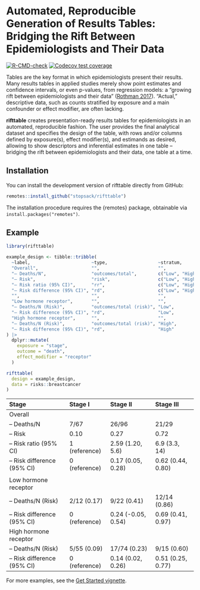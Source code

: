 
<!-- README.md is generated from README.Rmd. Please edit that file -->

# Automated, Reproducible Generation of Results Tables: Bridging the Rift Between Epidemiologists and Their Data

<!-- badges: start -->

[![R-CMD-check](https://github.com/stopsack/rifttable/actions/workflows/R-CMD-check.yaml/badge.svg)](https://github.com/stopsack/rifttable/actions/workflows/R-CMD-check.yaml)
[![Codecov test
coverage](https://codecov.io/gh/stopsack/rifttable/graph/badge.svg)](https://app.codecov.io/gh/stopsack/rifttable)
<!-- badges: end -->

Tables are the key format in which epidemiologists present their
results. Many results tables in applied studies merely show point
estimates and confidence intervals, or even p-values, from regression
models: a “growing rift between epidemiologists and their data”
([Rothman 2017](https://doi.org/10.1007/s10654-017-0314-3)). “Actual,”
descriptive data, such as counts stratified by exposure and a main
confounder or effect modifier, are often lacking.

**rifttable** creates presentation-ready results tables for
epidemiologists in an automated, reproducible fashion. The user provides
the final analytical dataset and specifies the design of the table, with
rows and/or columns defined by exposure(s), effect modifier(s), and
estimands as desired, allowing to show descriptors and inferential
estimates in one table – bridging the rift between epidemiologists and
their data, one table at a time.

## Installation

You can install the development version of rifttable directly from
GitHub:

``` r
remotes::install_github("stopsack/rifttable")
```

The installation procedure requires the {remotes} package, obtainable
via `install.packages("remotes")`.

## Example

``` r
library(rifttable)

example_design <- tibble::tribble(
  ~label,                       ~type,                   ~stratum,
  "Overall",                    "",                      "",
  "– Deaths/N",                 "outcomes/total",        c("Low", "High"),
  "– Risk",                     "risk",                  c("Low", "High"),
  "– Risk ratio (95% CI)",      "rr",                    c("Low", "High"),
  "– Risk difference (95% CI)", "rd",                    c("Low", "High"),
  "",                           "",                      "",
  "Low hormone receptor",       "",                      "",
  "– Deaths/N (Risk)",          "outcomes/total (risk)", "Low",
  "– Risk difference (95% CI)", "rd",                    "Low",
  "High hormone receptor",      "",                      "",
  "– Deaths/N (Risk)",          "outcomes/total (risk)", "High",
  "– Risk difference (95% CI)", "rd",                    "High"
) |> 
  dplyr::mutate(
    exposure = "stage",
    outcome = "death",
    effect_modifier = "receptor"
  )

rifttable(
  design = example_design,
  data = risks::breastcancer
)
```

<div class="kable-table">

| Stage | Stage I | Stage II | Stage III |
|:---|:---|:---|:---|
| Overall |  |  |  |
| – Deaths/N | 7/67 | 26/96 | 21/29 |
| – Risk | 0.10 | 0.27 | 0.72 |
| – Risk ratio (95% CI) | 1 (reference) | 2.59 (1.20, 5.6) | 6.9 (3.3, 14) |
| – Risk difference (95% CI) | 0 (reference) | 0.17 (0.05, 0.28) | 0.62 (0.44, 0.80) |
|  |  |  |  |
| Low hormone receptor |  |  |  |
| – Deaths/N (Risk) | 2/12 (0.17) | 9/22 (0.41) | 12/14 (0.86) |
| – Risk difference (95% CI) | 0 (reference) | 0.24 (-0.05, 0.54) | 0.69 (0.41, 0.97) |
| High hormone receptor |  |  |  |
| – Deaths/N (Risk) | 5/55 (0.09) | 17/74 (0.23) | 9/15 (0.60) |
| – Risk difference (95% CI) | 0 (reference) | 0.14 (0.02, 0.26) | 0.51 (0.25, 0.77) |

</div>

For more examples, see the [Get Started
vignette](https://stopsack.github.io/rifttable/articles/rifttable.html).
